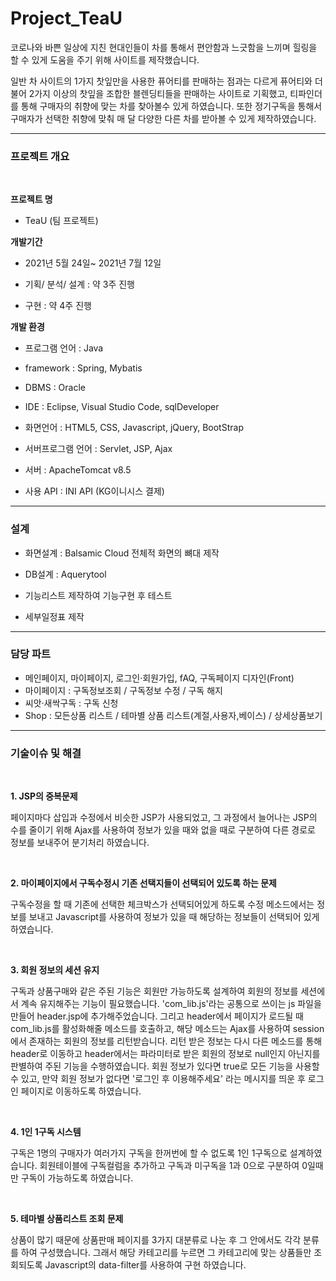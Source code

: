 # Project_TeaU
코로나와 바쁜 일상에 지친 현대인들이 차를 통해서 편안함과 느긋함을 느끼며 힐링을 할 수 있게 도움을 주기 위해 사이트를 제작했습니다.

일반 차 사이트의 1가지 찻잎만을 사용한 퓨어티를 판매하는 점과는 다르게 퓨어티와 더불어 2가지 이상의 찻잎을 조합한 블렌딩티들을 판매하는 사이트로 기획했고, 티파인더를 통해 구매자의 취향에 맞는 차를 찾아볼수 있게 하였습니다.
또한 정기구독을 통해서 구매자가 선택한 취향에 맞춰 매 달 다양한 다른 차를 받아볼 수 있게 제작하였습니다.

---

### **프로젝트 개요**
<br>

**프로젝트 명**

* TeaU (팀 프로젝트)

**개발기간** 

* 2021년 5월 24일~ 2021년 7월 12일

* 기획/ 분석/ 설계 : 약 3주 진행

* 구현 : 약 4주 진행

**개발 환경**

* 프로그램 언어 : Java

* framework : Spring, Mybatis

* DBMS : Oracle

* IDE : Eclipse, Visual Studio Code, sqlDeveloper

* 화면언어 : HTML5, CSS, Javascript, jQuery, BootStrap

* 서버프로그램 언어 : Servlet, JSP, Ajax
* 서버 : ApacheTomcat v8.5

* 사용 API : INI API (KG이니시스 결제)

---

<h3>설계</h3>

* 화면설계 : Balsamic Cloud 전체적 화면의 뼈대 제작

* DB설계 : Aquerytool
* 기능리스트 제작하여 기능구현 후 테스트
* 세부일정표 제작

---

<h3>담당 파트 </h3>

* 메인페이지, 마이페이지, 로그인·회원가입, fAQ, 구독페이지 디자인(Front)
* 마이페이지 : 구독정보조회 / 구독정보 수정 / 구독 해지
* 씨앗·새싹구독 : 구독 신청
* Shop : 모든상품 리스트 / 테마별 상품 리스트(계절,사용자,베이스) / 상세상품보기

---

<h3>기술이슈 및 해결</h3>
<br>

**1. JSP의 중복문제**

페이지마다 삽입과 수정에서 비슷한 JSP가 사용되었고, 그 과정에서 늘어나는 JSP의 수를 줄이기 위해 Ajax를 사용하여 정보가 있을 때와 없을 때로 구분하여 다른 경로로 정보를 보내주어 분기처리 하였습니다.

<br>

**2. 마이페이지에서 구독수정시 기존 선택지들이 선택되어 있도록 하는 문제**

구독수정을 할 때 기존에 선택한 체크박스가 선택되어있게 하도록 수정 메소드에서는 정보를 보내고 Javascript를 사용하여 정보가 있을 때 해당하는 정보들이 선택되어 있게 하였습니다.

<br>

**3. 회원 정보의 세션 유지**

구독과 상품구매와 같은 주된 기능은 회원만 가능하도록 설계하여 회원의 정보를 세션에서 계속 유지해주는 기능이 필요했습니다.
'com_lib.js'라는 공통으로 쓰이는 js 파일을 만들어 header.jsp에 추가해주었습니다.
그리고 header에서 페이지가 로드될 때 com_lib.js를 활성화해줄 메소드를 호출하고, 해당 메소드는 Ajax를 사용하여 session에서 존재하는 회원의 정보를 리턴받습니다.
리턴 받은 정보는 다시 다른 메소드를 통해 header로 이동하고 header에서는 파라미터로 받은 회원의 정보로 null인지 아닌지를 판별하여 주된 기능을 수행하였습니다.
회원 정보가 있다면 true로 모든 기능을 사용할 수 있고, 만약 회원 정보가 없다면 '로그인 후 이용해주세요' 라는 메시지를 띄운 후 로그인 페이지로 이동하도록 하였습니다.

<br>

**4. 1인 1구독 시스템** 

구독은 1명의 구매자가 여러가지 구독을 한꺼번에 할 수 없도록 1인 1구독으로 설계하였습니다. 
회원테이블에 구독컬럼을 추가하고 구독과 미구독을 1과 0으로 구분하여 0일때만 구독이 가능하도록 하였습니다.

<br>

**5. 테마별 상품리스트 조회 문제**

상품이 많기 때문에 상품판매 페이지를 3가지 대분류로 나눈 후 그 안에서도 각각 분류를 하여 구성했습니다. 그래서 해당 카테고리를 누르면 그 카테고리에 맞는 상품들만 조회되도록 Javascript의 data-filter를 사용하여 구현 하였습니다.
